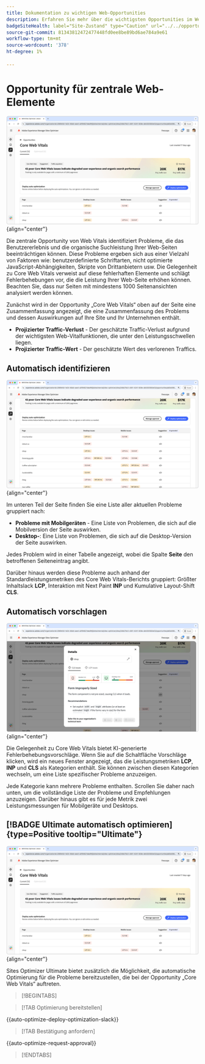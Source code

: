 ```yaml
---
title: Dokumentation zu wichtigen Web-Opportunities
description: Erfahren Sie mehr über die wichtigsten Opportunities im Web und wie Sie sie zur Verbesserung der Traffic-Akquise nutzen können.
badgeSiteHealth: label="Site-Zustand" type="Caution" url="../../opportunity-types/site-health.md" tooltip="Site-Zustand"
source-git-commit: 81343812472477448fd0ee8be89bd6ae784a9e61
workflow-type: tm+mt
source-wordcount: '378'
ht-degree: 1%

---
```



# Opportunity für zentrale Web-Elemente

![Gelegenheit zu Core Web Vitals](./assets/core-web-vitals/hero.png){align="center"}

Die zentrale Opportunity von Web Vitals identifiziert Probleme, die das Benutzererlebnis und die organische Suchleistung Ihrer Web-Seiten beeinträchtigen können. Diese Probleme ergeben sich aus einer Vielzahl von Faktoren wie: benutzerdefinierte Schriftarten, nicht optimierte JavaScript-Abhängigkeiten, Skripte von Drittanbietern usw. Die Gelegenheit zu Core Web Vitals verweist auf diese fehlerhaften Elemente und schlägt Fehlerbehebungen vor, die die Leistung Ihrer Web-Seite erhöhen können. Beachten Sie, dass nur Seiten mit mindestens 1000 Seitenansichten analysiert werden können.

Zunächst wird in der Opportunity „Core Web Vitals“ oben auf der Seite eine Zusammenfassung angezeigt, die eine Zusammenfassung des Problems und dessen Auswirkungen auf Ihre Site und Ihr Unternehmen enthält.

* **Projizierter Traffic-Verlust** - Der geschätzte Traffic-Verlust aufgrund der wichtigsten Web-Vitalfunktionen, die unter den Leistungsschwellen liegen.
* **Projizierter Traffic-Wert** - Der geschätzte Wert des verlorenen Traffics.

## Automatisch identifizieren

![Automatische Identifizierung der wichtigsten Web-Vitaldaten](./assets/core-web-vitals/auto-identify.png){align="center"}

Im unteren Teil der Seite finden Sie eine Liste aller aktuellen Probleme gruppiert nach:

* **Probleme mit Mobilgeräten** - Eine Liste von Problemen, die sich auf die Mobilversion der Seite auswirken.
* **Desktop-**: Eine Liste von Problemen, die sich auf die Desktop-Version der Seite auswirken.

Jedes Problem wird in einer Tabelle angezeigt, wobei die Spalte **Seite** den betroffenen Seiteneintrag angibt.

Darüber hinaus werden diese Probleme auch anhand der Standardleistungsmetriken des Core Web Vitals-Berichts gruppiert: Größter Inhaltslack **LCP**, Interaktion mit Next Paint **INP** und Kumulative Layout-Shift **CLS**.

## Automatisch vorschlagen

![Opportunity zur automatischen Unterbreitung von wichtigen Web-Vitalen](./assets/core-web-vitals/auto-suggest.png){align="center"}

Die Gelegenheit zu Core Web Vitals bietet KI-generierte Fehlerbehebungsvorschläge. Wenn Sie auf die Schaltfläche Vorschläge klicken, wird ein neues Fenster angezeigt, das die Leistungsmetriken **LCP**, **INP** und **CLS** als Kategorien enthält. Sie können zwischen diesen Kategorien wechseln, um eine Liste spezifischer Probleme anzuzeigen.

Jede Kategorie kann mehrere Probleme enthalten. Scrollen Sie daher nach unten, um die vollständige Liste der Probleme und Empfehlungen anzuzeigen.  Darüber hinaus gibt es für jede Metrik zwei Leistungsmessungen für Mobilgeräte und Desktops.

## [!BADGE Ultimate automatisch optimieren]{type=Positive tooltip="Ultimate"}


![Opportunity für zentrale Web-Vitalfunktionen automatisch optimieren](./assets/core-web-vitals/auto-optimize.png){align="center"}

Sites Optimizer Ultimate bietet zusätzlich die Möglichkeit, die automatische Optimierung für die Probleme bereitzustellen, die bei der Opportunity „Core Web Vitals“ auftreten. <!--- TBD-need more in-depth and opportunity specific information here. What does the auto-optimization do?-->

>[!BEGINTABS]

>[!TAB Optimierung bereitstellen]

{{auto-optimize-deploy-optimization-slack}}

>[!TAB Bestätigung anfordern]

{{auto-optimize-request-approval}}

>[!ENDTABS]

